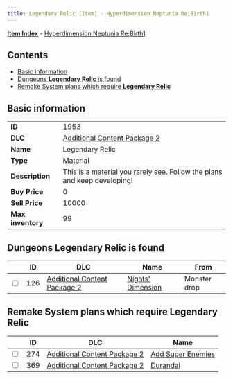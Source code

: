 ```yaml
---
title: Legendary Relic (Item) - Hyperdimension Neptunia Re;Birth1
---
```


[**Item Index**](/neptunia/rb1/item/index.html) - [Hyperdimension Neptunia Re;Birth1](/neptunia/rb1)

## Contents

- [Basic information](#basic-information)
- [Dungeons **Legendary Relic** is found](#dungeons-legendary-relic-is-found)
- [Remake System plans which require **Legendary Relic**](#remake-system-plans-which-require-legendary-relic)

## Basic information

|   |   |
| -- | -- |
| **ID** | 1953 |
| **DLC** | [Additional Content Package 2](/neptunia/rb1/dlc/11-pack2.html) |
| **Name** | Legendary Relic |
| **Type** | Material |
| **Description** | This is a material you rarely see. Follow the plans and keep developing! |
| **Buy Price** | 0 |
| **Sell Price** | 10000 |
| **Max inventory** | 99 |


## Dungeons **Legendary Relic** is found

|    | ID | DLC | Name | From |
| -- | -- | --- | ---- | ---- |
| <input type="checkbox" id="rb1-dungeon-11-126" class="trackbox" /> | 126 | [Additional Content Package 2](/neptunia/rb1/dlc/11-pack2.html) | [Nights' Dimension](/neptunia/rb1/dungeon/11-126-nights-dimension.html) | Monster drop |


## Remake System plans which require **Legendary Relic**

|    | ID | DLC | Name |
| -- | -- | --- | ---- |
| <input type="checkbox" id="rb1-quest-11-274" class="trackbox" /> | 274 | [Additional Content Package 2](/neptunia/rb1/dlc/11-pack2.html) | [Add Super Enemies](/neptunia/rb1/quest/11-274-add-super-enemies.html) |
| <input type="checkbox" id="rb1-quest-11-369" class="trackbox" /> | 369 | [Additional Content Package 2](/neptunia/rb1/dlc/11-pack2.html) | [Durandal](/neptunia/rb1/quest/11-369-durandal.html) |
